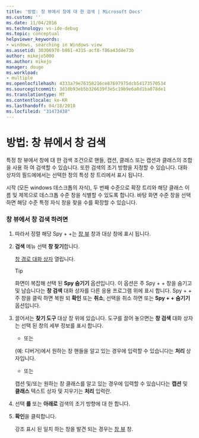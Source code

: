 ```yaml
---
title: '방법: 창 뷰에서 창에 대 한 검색 | Microsoft Docs'
ms.custom: ''
ms.date: 11/04/2016
ms.technology: vs-ide-debug
ms.topic: conceptual
helpviewer_keywords:
- windows, searching in Windows view
ms.assetid: 30306970-b861-4315-acf8-f86a43d4e73b
author: mikejo5000
ms.author: mikejo
manager: douge
ms.workload:
- multiple
ms.openlocfilehash: 4333a79e76358216ce87697975dcb54173570534
ms.sourcegitcommit: 3d10b93eb5b326639f3e5c19b9e6a8d1ba078de1
ms.translationtype: MT
ms.contentlocale: ko-KR
ms.lasthandoff: 04/18/2018
ms.locfileid: "31473438"
---
```

# <a name="how-to-search-for-a-window-in-windows-view"></a>방법: 창 뷰에서 창 검색
특정 창 뷰에서 창에 대 한 검색 조건으로 핸들, 캡션, 클래스 또는 캡션과 클래스의 조합을 사용 하 여 검색할 수 있습니다. 또한 검색의 초기 방향을 지정할 수 있습니다. 대화 상자의 필드에에서는 선택한 창의 특성 창 트리에서 표시 됩니다.  
  
 시작 (모든 windows 데스크톱의 자식), 두 번째 수준으로 확장 트리와 해당 클래스 이름 및 제목으로 데스크톱 수준 창을 식별할 수 있도록 합니다. 바탕 화면 수준 창을 선택 하면 해당 수준 특정 자식 창을 찾을 수를 확장할 수 있습니다.  
  
### <a name="to-search-for-a-window-in-windows-view"></a>창 뷰에서 창 검색 하려면  
  
1.  따라서 정렬 해당 Spy + +는 [창 뷰](../debugger/windows-view.md) 창과 대상 창에 표시 됩니다.  
  
2.  **검색** 메뉴 선택 **창 찾기**합니다.  
  
     [창 경로 대화 상자](../debugger/window-search-dialog-box.md) 열립니다.  
  
    > [!TIP]
    >  화면이 복잡해 선택 된 **Spy 숨기기** 옵션입니다. 이 옵션은 주 Spy + + 창을 숨기고 및 남습니다는 **창 검색** 대화 상자를 다른 응용 프로그램 위에 표시 합니다. Spy + + 주 창을 클릭 하면 복원 되 **확인** 또는 **취소**, 선택을 취소 하면 또는 **Spy + + 숨기기** 옵션입니다.  
  
3.  끌어서는 **찾기 도구** 대상 창 위에 있습니다. 도구를 끌어 놓으면는 **창 검색** 대화 상자는 선택 된 창의 세부 정보를 표시 합니다.  
  
     - 또는  
  
     (예: 디버거)에서 원하는 창 핸들을 알고 있는 경우에 입력할 수 있습니다는 **처리** 상자입니다.  
  
     - 또는  
  
     캡션 및/또는 원하는 창 클래스를 알고 있는 경우에 입력할 수 있습니다는 **캡션** 및 **클래스** 텍스트 상자 및 지우기는 **처리** 입력란.  
  
4.  선택 **를** 또는 **아래로** 검색의 초기 방향에 대 한 합니다.  
  
5.  **확인**을 클릭합니다.  
  
     강조 표시 된 일치 하는 창을 발견 되는 경우는 [창 뷰](../debugger/windows-view.md) 창.